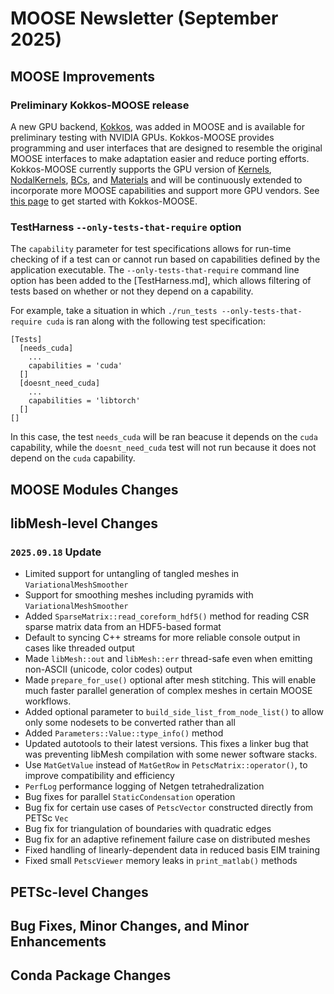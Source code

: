 # MOOSE Newsletter (September 2025)

## MOOSE Improvements

### Preliminary Kokkos-MOOSE release

A new GPU backend, [Kokkos](https://kokkos.org/), was added in MOOSE and is available for preliminary testing with NVIDIA GPUs. Kokkos-MOOSE provides programming and user interfaces that are designed to resemble the original MOOSE interfaces to make adaptation easier and reduce porting efforts. Kokkos-MOOSE currently supports the GPU version of [Kernels](syntax/KokkosKernels/index.md), [NodalKernels](syntax/KokkosNodalKernels/index.md), [BCs](syntax/KokkosBCs/index.md), and [Materials](syntax/KokkosMaterials/index.md) and will be continuously extended to incorporate more MOOSE capabilities and support more GPU vendors. See [this page](getting_started/installation/install_kokkos.md) to get started with Kokkos-MOOSE.

### TestHarness `--only-tests-that-require` option

The `capability` parameter for test specifications allows for run-time checking of if a test can or cannot run based on capabilities defined by the application executable. The `--only-tests-that-require` command line option has been added to the [TestHarness.md], which allows filtering of tests based on whether or not they depend on a capability.

For example, take a situation in which `./run_tests --only-tests-that-require cuda` is ran along with the following test specification:

```
[Tests]
  [needs_cuda]
    ...
    capabilities = 'cuda'
  []
  [doesnt_need_cuda]
    ...
    capabilities = 'libtorch'
  []
[]
```

In this case, the test `needs_cuda` will be ran beacuse it depends on the `cuda` capability, while the `doesnt_need_cuda` test will not run because it does not depend on the `cuda` capability.

## MOOSE Modules Changes

## libMesh-level Changes

### `2025.09.18` Update

- Limited support for untangling of tangled meshes in `VariationalMeshSmoother`
- Support for smoothing meshes including pyramids with `VariationalMeshSmoother`
- Added `SparseMatrix::read_coreform_hdf5()` method for reading CSR sparse matrix data from an HDF5-based format
- Default to syncing C++ streams for more reliable console output in cases like threaded output
- Made `libMesh::out` and `libMesh::err` thread-safe even when emitting non-ASCII (unicode, color codes) output
- Made `prepare_for_use()` optional after mesh stitching.  This will enable much faster parallel generation of complex meshes in certain MOOSE workflows.
- Added optional parameter to `build_side_list_from_node_list()` to allow only some nodesets to be converted rather than all
- Added `Parameters::Value::type_info()` method
- Updated autotools to their latest versions.  This fixes a linker bug that was preventing libMesh compilation with some newer software stacks.
- Use `MatGetValue` instead of `MatGetRow` in `PetscMatrix::operator()`, to improve compatibility and efficiency
- `PerfLog` performance logging of Netgen tetrahedralization
- Bug fixes for parallel `StaticCondensation` operation
- Bug fix for certain use cases of `PetscVector` constructed directly from PETSc `Vec`
- Bug fix for triangulation of boundaries with quadratic edges
- Bug fix for an adaptive refinement failure case on distributed meshes
- Fixed handling of linearly-dependent data in reduced basis EIM training
- Fixed small `PetscViewer` memory leaks in `print_matlab()` methods

## PETSc-level Changes

## Bug Fixes, Minor Changes, and Minor Enhancements

## Conda Package Changes

